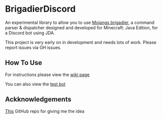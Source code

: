 # BrigadierDiscord

An experimental library to allow you to use [Mojangs brigadier](https://github.com/Mojang/brigadier), a command parser & dispatcher designed and developed for Minecraft: Java Edition, for a Discord bot using JDA. 

This project is very early on in development and needs lots of work. Please report issues via GH issues.

## How To Use

For instructions please view the [wiki page](https://jamalam360.github.io/BrigadierDiscord/)

You can also view the [test bot](src/test/java/BrigadierDiscordTest)

## Ackknowledgements 

[This](https://github.com/romangraef/brigadier-jda-discord) GitHub repo for giving me the idea
